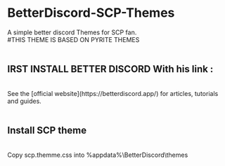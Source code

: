 # BetterDiscord-SCP-Themes
<p>A simple better discord Themes for SCP fan.
<br>
#THIS THEME IS BASED ON PYRITE THEMES
<br><br>


## IRST INSTALL BETTER DISCORD With his link :
<br>
See the [official website](https://betterdiscord.app/) for articles, tutorials and guides.
<br><br>

## Install SCP theme
<br>
Copy scp.themme.css into %appdata%\BetterDiscord\themes
